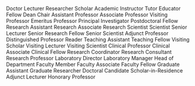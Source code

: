 ﻿Doctor
Lecturer
Researcher
Scholar
Academic
Instructor
Tutor
Educator
Fellow
Dean
Chair
Assistant Professor
Associate Professor
Visiting Professor
Emeritus Professor
Principal Investigator
Postdoctoral Fellow
Research Assistant
Research Associate
Research Scientist
Scientist
Senior Lecturer
Senior Research Fellow
Senior Scientist
Adjunct Professor
Distinguished Professor
Reader
Teaching Assistant
Teaching Fellow
Visiting Scholar
Visiting Lecturer
Visiting Scientist
Clinical Professor
Clinical Associate
Clinical Fellow
Research Coordinator
Research Consultant
Research Professor
Laboratory Director
Laboratory Manager
Head of Department
Faculty Member
Faculty Associate
Faculty Fellow
Graduate Assistant
Graduate Researcher
Doctoral Candidate
Scholar-in-Residence
Adjunct Lecturer
Honorary Professor